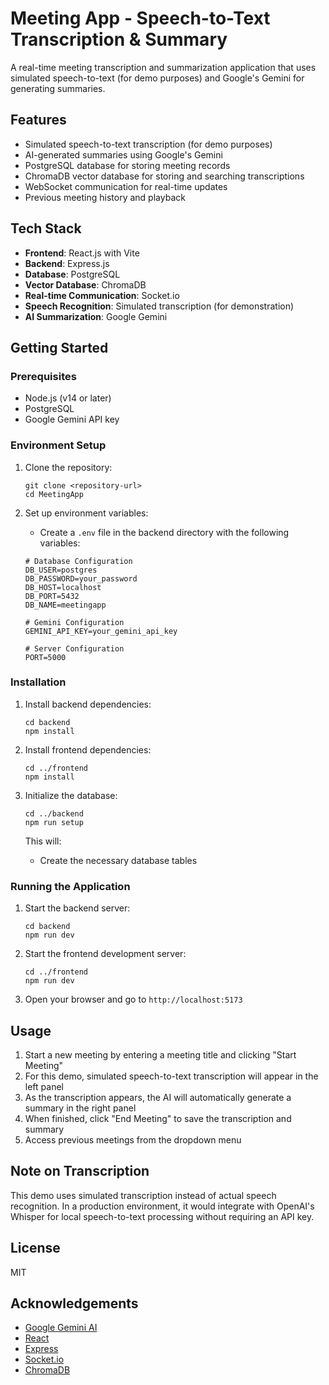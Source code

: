 # Meeting App - Speech-to-Text Transcription & Summary

A real-time meeting transcription and summarization application that uses simulated speech-to-text (for demo purposes) and Google's Gemini for generating summaries.

## Features

- Simulated speech-to-text transcription (for demo purposes)
- AI-generated summaries using Google's Gemini
- PostgreSQL database for storing meeting records
- ChromaDB vector database for storing and searching transcriptions
- WebSocket communication for real-time updates
- Previous meeting history and playback

## Tech Stack

- **Frontend**: React.js with Vite
- **Backend**: Express.js
- **Database**: PostgreSQL
- **Vector Database**: ChromaDB
- **Real-time Communication**: Socket.io
- **Speech Recognition**: Simulated transcription (for demonstration)
- **AI Summarization**: Google Gemini

## Getting Started

### Prerequisites

- Node.js (v14 or later)
- PostgreSQL
- Google Gemini API key

### Environment Setup

1. Clone the repository:
   ```
   git clone <repository-url>
   cd MeetingApp
   ```

2. Set up environment variables:
   - Create a `.env` file in the backend directory with the following variables:
   ```
   # Database Configuration
   DB_USER=postgres
   DB_PASSWORD=your_password
   DB_HOST=localhost
   DB_PORT=5432
   DB_NAME=meetingapp

   # Gemini Configuration
   GEMINI_API_KEY=your_gemini_api_key

   # Server Configuration
   PORT=5000
   ```

### Installation

1. Install backend dependencies:
   ```
   cd backend
   npm install
   ```

2. Install frontend dependencies:
   ```
   cd ../frontend
   npm install
   ```

3. Initialize the database:
   ```
   cd ../backend
   npm run setup
   ```
   This will:
   - Create the necessary database tables

### Running the Application

1. Start the backend server:
   ```
   cd backend
   npm run dev
   ```

2. Start the frontend development server:
   ```
   cd ../frontend
   npm run dev
   ```

3. Open your browser and go to `http://localhost:5173`

## Usage

1. Start a new meeting by entering a meeting title and clicking "Start Meeting"
2. For this demo, simulated speech-to-text transcription will appear in the left panel
3. As the transcription appears, the AI will automatically generate a summary in the right panel
4. When finished, click "End Meeting" to save the transcription and summary
5. Access previous meetings from the dropdown menu

## Note on Transcription

This demo uses simulated transcription instead of actual speech recognition. In a production environment, it would integrate with OpenAI's Whisper for local speech-to-text processing without requiring an API key.

## License

MIT

## Acknowledgements

- [Google Gemini AI](https://ai.google.dev/)
- [React](https://reactjs.org/)
- [Express](https://expressjs.com/)
- [Socket.io](https://socket.io/)
- [ChromaDB](https://www.trychroma.com/) 